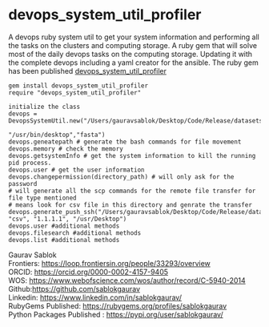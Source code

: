 # devops_system_util_profiler
A devops ruby system util to get your system information and performing all the tasks on the clusters and computing storage. A ruby gem that will solve most of the daily devops tasks on the computing storage. Updating it with the complete devops including a yaml creator for the ansible. The ruby gem has been published [devops_system_util_profiler](https://rubygems.org/gems/devops_system_util_profiler)

```
gem install devops_system_util_profiler
require "devops_system_util_profiler"
```
```
initialize the class
devops = DevopsSystemUtil.new("/Users/gauravsablok/Desktop/Code/Release/datasets",
                                                          "/usr/bin/desktop","fasta")
devops.geneatepath # generate the bash commands for file movement
devops.memory # check the memory
devops.getsystemInfo # get the system information to kill the running pid process.
devops.user # get the user information
devops.changepermission(directory_path) # will only ask for the password
# will generate all the scp commands for the remote file transfer for file type mentioned
# means look for csv file in this directory and genrate the transfer
devops.generate_push_ssh("/Users/gauravsablok/Desktop/Code/Release/datasets", "csv", "1.1.1.1", "/usr/Desktop") 
devops.user #additional methods
devops.filesearch #additional methods
devops.list #additional methods
```


Gaurav Sablok \
Frontiers: https://loop.frontiersin.org/people/33293/overview \
ORCID: https://orcid.org/0000-0002-4157-9405 \
WOS: https://www.webofscience.com/wos/author/record/C-5940-2014 \
Github:https://github.com/sablokgaurav \
Linkedin: https://www.linkedin.com/in/sablokgaurav/ \
RubyGems Published: https://rubygems.org/profiles/sablokgaurav \
Python Packages Published : https://pypi.org/user/sablokgaurav/
